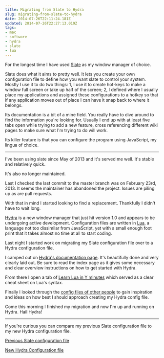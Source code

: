 ```yaml
---
title: Migrating from Slate to Hydra
slug: migrating-from-slate-to-hydra
date: 2014-07-26T22:11:24.181Z
updated: 2014-07-26T22:27:13.019Z
tags:
- mac
- software
- hydra
- slate
- lua
---
```


For the longest time I have used [Slate](https://github.com/jigish/slate) as my window manager of choice. 

Slate does what it aims to pretty well.  It lets you create your own configuration file to define how you want slate to control your system.  Mostly I use it to do two things: 1, I use it to create hot-keys to make a window full screen or take up half of the screen; 2, I defined where I usually place my applications and assigned these configurations to a hotkey so that if any application moves out of place I can have it snap back to where it belongs.

Its documentation is a bit of a mine field.  You really have to dive around to find the information you're looking for.  Usually I end up with at least five tabs open while trying to add a new feature, cross referencing different wiki pages to make sure what I'm trying to do will work.

Its killer feature is that you can configure the program using JavaScript, my lingua of choice.

---

I've been using slate since May of 2013 and it's served me well.  It's stable and relatively quick.

It's also no longer maintained.

Last I checked the last commit to the master branch was on February 23rd, 2013.  It seems the maintainer has abandoned the project.  Issues are piling up as are pull requests.

With that in mind I started looking to find a replacement.  Thankfully I didn't have to wait long.

[Hydra](http://hackhydra.com/) is a new window manager that just hit version 1.0 and appears to be undergoing active development.  Configuration files are written in [Lua](http://www.lua.org/), a language not too dissimilar from JavaScript, yet with a small enough foot print that it takes almost no time at all to start coding.

Last night I started work on migrating my Slate configuration file over to a Hydra configuration file.

I camped out on [Hydra's documentation page](http://hackhydra.com/docs/index.html).  It's beautifully done and very clearly laid out.   Be sure to read the index page as it gives some necessary and clear overview instructions on how to get started with Hydra.

From there I open a tab of [Learn Lua in Y minutes](http://learnxinyminutes.com/docs/lua/) which served as a clear cheat sheet on Lua's syntax.

Finally I looked through the [config files of other people](https://github.com/sdegutis/hydra/wiki) to gain inspiration and ideas on how best I should approach creating my Hydra config file.

Come this morning I finished my migration and now I'm up and running on Hydra.  Hail Hydra!

---

If you're curious you can compare my previous Slate configuration file to my new Hydra configuration file.

[Previous Slate configuration file](https://github.com/hswolff/dotfiles/blob/4ebea2f48e1ef5c0e07cf7d3576e8c8351b89474/_slate.js)

[New Hydra Configuration file](https://github.com/hswolff/dotfiles/blob/master/hydra/init.lua)
